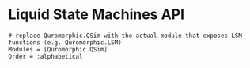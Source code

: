 # Liquid State Machines API

```@autodocs
# replace Quromorphic.QSim with the actual module that exposes LSM functions (e.g. Quromorphic.LSM)
Modules = [Quromorphic.QSim]
Order = :alphabetical